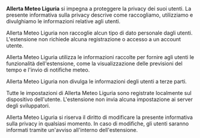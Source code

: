 **Allerta Meteo Liguria** si impegna a proteggere la privacy dei suoi utenti. La presente informativa sulla privacy descrive come raccogliamo, utilizziamo e divulghiamo le informazioni relative agli utenti.

<ui-info-box header="Raccolta di dati">

Allerta Meteo Liguria non raccoglie alcun tipo di dato personale dagli utenti. L'estensione non richiede alcuna registrazione o accesso a un account utente.

</ui-info-box>

<ui-info-box header="Utilizzo dei dati">

Allerta Meteo Liguria utilizza le informazioni raccolte per fornire agli utenti le funzionalità dell'estensione, come la visualizzazione delle previsioni del tempo e l'invio di notifiche meteo.

</ui-info-box>

<ui-info-box header="Divulgazione dei dati">

Allerta Meteo Liguria non divulga le informazioni degli utenti a terze parti.

</ui-info-box>

<ui-info-box header="Impostazioni">

Tutte le impostazioni di Allerta Meteo Liguria sono registrate localmente sul dispositivo dell'utente. L'estensione non invia alcuna impostazione ai server degli sviluppatori.

</ui-info-box>

<ui-info-box header="Modifiche all'informativa sulla privacy">

Allerta Meteo Liguria si riserva il diritto di modificare la presente informativa sulla privacy in qualsiasi momento. In caso di modifiche, gli utenti saranno informati tramite un'avviso all'interno dell'estensione.

</ui-info-box>
